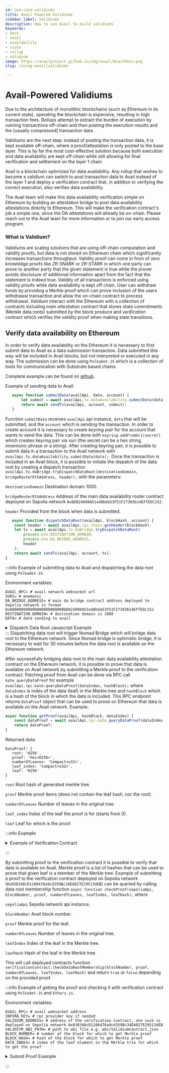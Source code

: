 ```yaml
---
id: use-case-validiums
title: Avail-Powered Validiums
sidebar_label: Validiums
description: How to use Avail to build validiums
keywords:
- docs
- avail
- availability
- scale
- rollup
- validium
image: https://availproject.github.io/img/avail/AvailDocs.png
slug: /using-avail/validiums

---
```


# Avail-Powered Validiums

Due to the architecture of monolithic blockchains (such as Ethereum in
its current state), operating the blockchain is expensive, resulting
in high transaction fees. Rollups attempt to extract the burden of
execution by running transactions off-chain and then posting the
execution results and the [usually compressed] transaction data.

Validiums are the next step: instead of posting the transaction data,
it is kept available off-chain, where a proof/attestation is only
posted to the base layer. This is by far the most cost-effective
solution because both execution and data availability are kept
off-chain while still allowing for final verification and settlement
on the layer 1 chain.

Avail is a blockchain optimized for data availability. Any rollup that
wishes to become a validium can switch to post transaction data to
Avail instead of the layer 1 and deploy a verification contract that,
in addition to verifying the correct execution, also verifies data
availability.

The Avail team will make this data availability verification simple on
Ethereum by building an attestation bridge to post data availability
attestations directly to Ethereum. This will make the verification
contract's job a simple one, since the DA attestations will already be
on-chain. Please reach out to the Avail team for more information or
to join our early access program.

### What is Validium?

Validiums are scaling solutions that are using off-chain computation and
validity proofs, but data is not stored on Ethereum chain which significantly
increases transactions throughput.  Validity proof can come in from of zero knowledge proofs
like _ZK-SNARK_ or _ZK-STARK_ in which one party can prove to another party that the given statement is true
while the prover avoids disclosure of additional information apart from the fact that the statement is indeed true.
Validity of all transactions is enforced using validity proofs while data availability is kept off chain.
User can withdraw funds by providing a Merkle proof which can prove inclusion of the users withdrawal transaction and allow
the on-chain contract to process withdrawal. Validium interact with the Ethereum with a collection of contracts
including main _attestation_ contract that stores state commitments (Merkle data roots) submitted by the block produce and
_verification_ contract which verifies the validity proof when making state transitions.

## Verify data availability on Ethereum

In order to verify data availability on the Ethereum it is necessary
to first submit data to Avail as a data submission transaction. Data
submitted this way will be included in Avail blocks, but not
interpreted or executed in any way. The submission can be done using
`Polkadot-JS` which is a collection of tools for communication with
Substrate based chains.

Complete example can be found on [github](https://github.com/availproject/avail-js-examples/tree/master/src/validium).   


Example of sending data to Avail:

 ```typescript
    async function submitData(availApi, data, account) {
        let submit = await availApi.tx.dataAvailability.submitData(data);
        return await sendTx(availApi, account, submit);
    }
   ```

Function `submitData` receives `availApi` api instance, `data` that will be submitted,
and the `account` which is sending the transaction. In order to create account
it is necessary to create _keyring_ _pair_ for the account that wants to send the data.
This can be done with `keyring.addFromUri(secret)` which creates keyring pair via suri
(the secret can be a hex string, mnemonic phrase or a string).
After creating keyring pair, it is possible to submit data in a transaction to the Avail network with 
`availApi.tx.dataAvailability.submitData(data);`. Once the transaction is included in an Avail block,
it is possible to initiate the dispatch of the data root by creating a dispatch transaction
`availApi.tx.daBridge.tryDispatchDataRoot(destinationDomain, bridgeRouterEthAddress, header);` with the parameters:

`destinationDomain` Destination domain 1000.

`bridgeRouterEthAddress` Address of the main data availability router contract deployed on Sepolia network `0xbD824890A51ed8bda53F51F27303b14EFfEbC152`.

`header` Provided from the block when data is submitted.

```typescript
   async function dispatchDataRoot(availApi, blockHash, account) {
    const header = await availApi.rpc.chain.getHeader(blockHash);
    let tx = await availApi.tx.daBridge.tryDispatchDataRoot(
        process.env.DESTINATION_DOMAIN,
        process.env.DA_BRIDGE_ADDRESS,
        header
    );
    return await sendTx(availApi, account, tx);
}
   ```

:::info Example of submitting data to Avail and dispatching the data root using `Polkadot-JS`.

Environment variables:
```dotenv
AVAIL_RPC= # avail network websocket url
SURI= # mnemonic
DA_BRIDGE_ADDRESS= # main da bridge contract address deployed to Sepolia network in format 0x000000000000000000000000bD824890A51ed8bda53F51F27303b14EFfEbC152
DESTINATION_DOMAIN= # destination domain is 1000
DATA= # data sending to avail
```
<details>
  <summary>
    Dispatch Data Root Javascript Example
  </summary>

```typescript
import {ApiPromise, Keyring, WsProvider} from "@polkadot/api";
import * as dotenv from "dotenv";

dotenv.config()

/**
 * Creates api instance.
 *
 * @param url websocket address
 */
async function createApi(url) {
    const provider = new WsProvider(url)
    return ApiPromise.create({
        provider,
        rpc: {
            kate: {
                queryDataProof: {
                    description: 'Generate the data proof for the given `index`',
                    params: [
                        {
                            name: 'data_index',
                            type: 'u32'
                        },
                        {
                            name: 'at',
                            type: 'Hash',
                            isOptional: true
                        }
                    ],
                    type: 'DataProof'
                }
            }
        },
        types: {
            AppId: 'Compact<u32>',
            DataLookupIndexItem: {
                appId: 'AppId',
                start: 'Compact<u32>'
            },
            DataLookup: {
                size: 'Compact<u32>',
                index: 'Vec<DataLookupIndexItem>'
            },
            KateCommitment: {
                rows: 'Compact<u16>',
                cols: 'Compact<u16>',
                dataRoot: 'H256',
                commitment: 'Vec<u8>'
            },
            V1HeaderExtension: {
                commitment: 'KateCommitment',
                appLookup: 'DataLookup'
            },
            VTHeaderExtension: {
                newField: 'Vec<u8>',
                commitment: 'KateCommitment',
                appLookup: 'DataLookup'
            },
            HeaderExtension: {
                _enum: {
                    V1: 'V1HeaderExtension',
                    VTest: 'VTHeaderExtension'
                }
            },
            DaHeader: {
                parentHash: 'Hash',
                number: 'Compact<BlockNumber>',
                stateRoot: 'Hash',
                extrinsicsRoot: 'Hash',
                digest: 'Digest',
                extension: 'HeaderExtension'
            },
            Header: 'DaHeader',
            CheckAppIdExtra: {
                appId: 'AppId'
            },
            CheckAppIdTypes: {},
            CheckAppId: {
                extra: 'CheckAppIdExtra',
                types: 'CheckAppIdTypes'
            },
            DataProof: {
                root: 'H256',
                proof: 'Vec<H256>',
                numberOfLeaves: 'Compact<u32>',
                leaf_index: 'Compact<u32>',
                leaf: 'H256'
            },
            Cell: {
                row: 'u32',
                col: 'u32',
            }
        },
        signedExtensions: {
            CheckAppId: {
                extrinsic: {
                    appId: 'AppId'
                },
                payload: {}
            },
        },
    });
}

/**
 * Sends transaction to Avail.
 *
 * @param api instance of the api
 * @param account sending the transaction
 * @param tx transaction
 */
async function sendTx(api, account, tx) {
    return new Promise(async (resolve) => {
        try {
            const res = await tx
                .signAndSend(
                    account,
                    (result) => {
                        if (result.status.isReady) {
                            console.log(`Txn has been sent to the mempool`)
                        }
                        if (result.status.isInBlock) {
                            console.log(`Tx hash: ${result.txHash} is in block ${result.status.asInBlock}`)
                            res()
                            resolve(result)
                        }
                    });

        } catch (e) {
            console.log(e);
            process.exit(1);
        }
    })
}

/**
 * Submitting data to Avail as a transaction.
 *
 * @param availApi api instance
 * @param data payload to send
 * @param account that is sending transaction
 * @returns {Promise<unknown>}
 */
async function submitData(availApi, data, account) {
    let submit = await availApi.tx.dataAvailability.submitData(data);
    return await sendTx(availApi, account, submit);
}

/**
 * Sending dispatch data root transaction.
 *
 * @param availApi api instance
 * @param blockHash hash of the block
 * @param account sending transaction
 * @returns {Promise<unknown>}
 */
async function dispatchDataRoot(availApi, blockHash, account) {
    const destinationDomain = process.env.DESTINATION_DOMAIN;
    const bridgeRouterEthAddress = process.env.DA_BRIDGE_ADDRESS;
    const header = await availApi.rpc.chain.getHeader(blockHash);
    console.log(`Block Number: ${header.number}`);
    console.log(`State Root: ${header.stateRoot}`);
    let tx = await availApi.tx.daBridge.tryDispatchDataRoot(destinationDomain, bridgeRouterEthAddress, header);
    return await sendTx(availApi, account, tx);
}

/**
 * Returns data root for the particular block.
 *
 * @param availApi api instance
 * @param blockHash hash of the block
 * @returns {Promise<(*)[]>}
 */
async function getDataRoot(availApi, blockHash) {
    const header = JSON.parse(await availApi.rpc.chain.getHeader(blockHash));
    return [header.extension.v1.commitment.dataRoot, header.number];
}

(async function dataRootDispatch() {
    const availApi = await createApi(process.env.AVAIL_RPC);
    const keyring = new Keyring({type: 'sr25519'});
    const account = keyring.addFromMnemonic(process.env.SURI);
    console.log("Submitting data to Avail...")

    let result = await submitData(availApi, process.env.DATA, account)
    const txIndex = JSON.parse(result.events[0].phase).applyExtrinsic;
    const blockHash = result.status.asInBlock;
    console.log(`Transaction: ${result.txHash}. Block hash: ${blockHash}. Transaction index: ${txIndex}.`)

    console.log("Triggering Home...");
    result = await dispatchDataRoot(availApi, blockHash, account);
    console.log(`Sent txn on Avail. Txn Hash: ${result.txHash}.`);
    let [root, blockNum] = await getDataRoot(availApi, blockHash);
    console.log("Data Root:" + root + " and Block number: " + blockNum);

    await availApi.disconnect();
})().then(() => {
    console.log("Done")
}).catch((err) => {
    console.error(err);
    process.exit(1);
});

```

</details>
:::
Dispatching data root will trigger Nomad Bridge which will bridge data root to the Ethereum network. Since Nomad bridge
is optimistic
bridge, it is necessary to wait for 30 minutes before the data root is available on the Ethereum network.

After successfully bridging data root to the main data availability attestation contract on the Ethereum network,
it is possible to prove that data is available on Avail network by submitting a Merkle proof to the verification contract.
Fetching proof from Avail can be done via RPC call `kate_queryDataProof` for
example `availApi.rpc.kate.queryDataProof(dataIndex, hashBlock);`
where `dataIndex` is index of the data (leaf) in the Merkle tree and `hashBlock` which is a hash of the block in which
the data is included. This RPC endpoint returns `DataProof` object that can be used to prove on Ethereum that data is available on the Avail network.
Example:

```typescript
async function getProof(availApi, hashBlock, dataIndex) {
    const dataProof = await availApi.rpc.kate.queryDataProof(dataIndex, hashBlock);
    return dataProof;
}
```

Returned data:

```
DataProof: {
   root: 'H256',
   proof: 'Vec<H256>',
   numberOfLeaves: 'Compact<u32>',
   leaf_index: 'Compact<u32>',
   leaf: 'H256'
}
```

`root` Root hash of generated merkle tree.

`proof` Merkle proof items (does not contain the leaf hash, nor the root).

`numberOfLeaves`  Number of leaves in the original tree.

`leaf_index` Index of the leaf the proof is for (starts from 0).

`leaf` Leaf for which is the proof.

:::info Example
<details>
  <summary>
    Example of Verification Contract
  </summary>

```solidity

pragma solidity 0.8.15;

contract DataAvailabilityRouter {
    mapping(uint32 => bytes32) public roots;
}

contract ValidiumContract {

    DataAvailabilityRouter router;
    
    function setRouter(
        address _router
    ) public {
        router = DataAvailabilityRouter(_router);
    }
    
    function getDataRoot(
        uint32 blockNumber
    ) public view returns (bytes32) {
        return router.roots(blockNumber);
    }

    function checkDataRootMembership(
        uint32 blockNumber,
        bytes32[] memory proof,
        uint256 numberOfLeaves,
        uint256 leafIndex,
        bytes32 leaf
    ) public view returns (bool) {
        if (leafIndex >= numberOfLeaves) {
            return false;
        }

        uint256 position = leafIndex;
        uint256 width = numberOfLeaves;

        bytes32 computedHash = leaf;

        for (uint256 i = 0; i < proof.length; i++) {
            bytes32 proofElement = proof[i];

            if (position % 2 == 1 || position + 1 == width) {
                computedHash = sha256(abi.encodePacked(proofElement, computedHash));
            } else {
                computedHash = sha256(abi.encodePacked(computedHash, proofElement));
            }

            position /= 2;
            width = (width - 1) / 2 + 1;
        }

        return computedHash == getDataRoot(blockNumber);
    }
}

```
</details>

:::

By submitting proof to the verification contract it is possible to verify
that data is available on Avail. Merkle proof is a list of hashes that can be used to prove
that given leaf is a member of the Merkle tree. Example of submitting a proof to the verification contract
deployed on Sepolia network (`0x038348cD1106476a9cd359Bc34EA027E29513dEB`) can be queried by calling data root membership function 
`async function checkProof(sepoliaApi, blockNumber, proof, numberOfLeaves, leafIndex, leafHash);` where

`sepoliaApi` Sepolia network api instance.

`blockNumber` Avail block number.

`proof` Merkle proof for the leaf.

`numberOfLeaves` Number of leaves in the original tree.

`leafIndex` Index of the leaf in the Merkle tree.

`leafHash` Hash of the leaf in the Merkle tree.

This will call deployed contracts function `verificationContract.checkDataRootMembership(blockNumber, proof, numberOfLeaves, leafIndex, leafHash)`
and return `true` or `false` depending on the provided proof.

:::info Example of getting the proof and checking it with verification contract using `Polkadot-JS` and `Ethers.js`.

Environment variables:
```dotenv
AVAIL_RPC= # avail websocket address
INFURA_KEY= # rpc provider key if needed 
VALIDIUM_ADDRESS= # address of the verification contract, one such is deployed on Sepolia network 0x038348cD1106476a9cd359Bc34EA027E29513dEB
VALIDIYM_ABI_PATH= # path to abi file e.g. abi/ValidiumContract.json
BLOCK_NUMBER= # number of the block for which to get Merkle proof
BLOCK_HASH= # hash of the block for which to get Merkle proof
DATA_INDEX= # index of the leaf element in the Merkle trie for which to get the proof 
```

<details>
  <summary>
    Submit Proof Example
  </summary>

```typescript
import {ethers} from "ethers";
import * as dotenv from 'dotenv'
import {hexlify} from "ethers/lib/utils.js";
import {readFileSync} from "fs";
import {ApiPromise, WsProvider} from "@polkadot/api";

dotenv.config()

/**
 * Creates api instance.
 *
 * @param url websocket address
 * @returns {Promise<ApiPromise>}
 */
async function createApi(url) {
    const provider = new WsProvider(url)

    // Create the API and wait until ready
    return ApiPromise.create({
        provider,
        rpc: {
            kate: {
                queryDataProof: {
                    description: 'Generate the data proof for the given `index`',
                    params: [
                        {
                            name: 'data_index',
                            type: 'u32'
                        },
                        {
                            name: 'at',
                            type: 'Hash',
                            isOptional: true
                        }
                    ],
                    type: 'DataProof'
                }
            }
        },
        types: {
            DataProof: {
                root: 'H256',
                proof: 'Vec<H256>',
                numberOfLeaves: 'Compact<u32>',
                leaf_index: 'Compact<u32>',
                leaf: 'H256'
            }
        }
    });
}

/**
 * Returns Merkle proof for the particular data.
 *
 * @param availApi Api instance
 * @param hashBlock Hash of the block
 * @param dataIndex Leaf index in the merkle trie for which the proof is returned
 * @returns {Promise<*>}
 */
async function getProof(availApi, hashBlock, dataIndex) {
    const daHeader = await availApi.rpc.kate.queryDataProof(dataIndex, hashBlock);
    console.log(`Fetched proof from Avail for txn index ${dataIndex} inside block ${hashBlock}`);
    return daHeader;
}

/**
 * Checks if the provided Merkle proof is valid by checking on the Ethereum deployed validation contract.
 *
 * @param sepoliaApi Sepolia network api instance
 * @param blockNumber Avail block number
 * @param proof Merkle proof for the leaf
 * @param numberOfLeaves Number of leaves in the original tree
 * @param leafIndex Index of the leaf in the Merkle tree
 * @param leafHash Hash of the leaf in the Merkle tree
 * @returns {Promise<*>}
 */
async function checkProof(sepoliaApi, blockNumber, proof, numberOfLeaves, leafIndex, leafHash) {
    const abi = JSON.parse(readFileSync(process.env.VALIDIYM_ABI_PATH).toString());
    const verificationContract = new ethers.Contract(process.env.VALIDIUM_ADDRESS, abi, sepoliaApi);
    return await verificationContract.checkDataRootMembership(BigInt(blockNumber), proof, BigInt(numberOfLeaves), BigInt(leafIndex), leafHash)
}

(async function submitProof() {
    // connect to Sepolia through Infura but can be used any other available provider
    const sepoliaApi = new ethers.providers.InfuraProvider
        .getWebSocketProvider("sepolia", process.env.INFURA_KEY);
    const availApi = await createApi(process.env.AVAIL_RPC);

    console.log(`Getting proof for data index ${process.env.DATA_INDEX} block number ${process.env.BLOCK_NUMBER} and block hash ${process.env.BLOCK_HASH}`)
    const daHeader = await getProof(availApi, process.env.BLOCK_HASH, process.env.DATA_INDEX)

    console.log(`Data Root: ${hexlify(daHeader.root)}`);
    console.log(`Proof: ${daHeader.proof}`);
    console.log(`Leaf to prove: ${hexlify(daHeader.leaf)}`);
    console.log(`Leaf index : ${daHeader.leaf_index}`);
    console.log(`Number of leaves: ${daHeader.numberOfLeaves}`);

    const isDataAccepted = await checkProof(sepoliaApi, process.env.BLOCK_NUMBER, daHeader.proof, daHeader.numberOfLeaves, daHeader.leaf_index, daHeader.leaf);
    console.log("Data is: " + (isDataAccepted ? "available" : "not available"));
    await availApi.disconnect();
    await sepoliaApi.destroy();
})().then(() => {
    console.log("Done")
}).catch((err) => {
    console.error(err);
    process.exit(1);
});

```
</details>

:::
